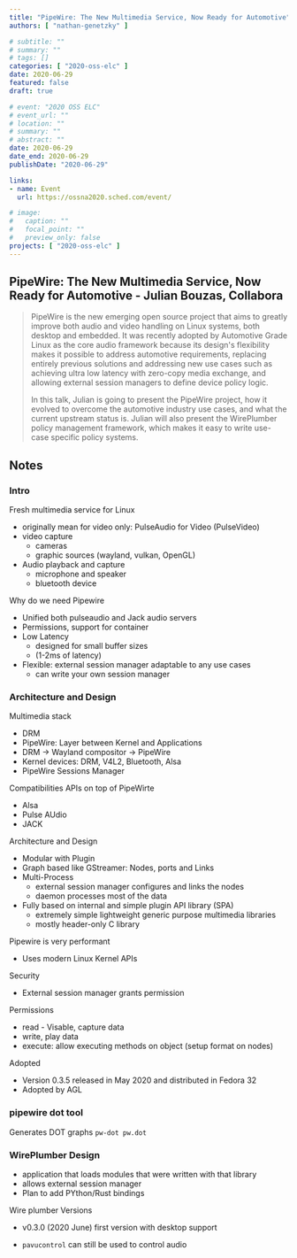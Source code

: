 ```yaml
---
title: "PipeWire: The New Multimedia Service, Now Ready for Automotive"
authors: [ "nathan-genetzky" ]

# subtitle: ""
# summary: ""
# tags: []
categories: [ "2020-oss-elc" ]
date: 2020-06-29
featured: false
draft: true

# event: "2020 OSS ELC"
# event_url: ""
# location: ""
# summary: ""
# abstract: ""
date: 2020-06-29
date_end: 2020-06-29
publishDate: "2020-06-29"

links:
- name: Event
  url: https://ossna2020.sched.com/event/

# image:
#   caption: ""
#   focal_point: ""
#   preview_only: false
projects: [ "2020-oss-elc" ]
---
```


## PipeWire: The New Multimedia Service, Now Ready for Automotive - Julian Bouzas, Collabora

> PipeWire is the new emerging open source project that aims to greatly improve both audio and video handling on Linux systems, both desktop and embedded. It was recently adopted by Automotive Grade Linux as the core audio framework because its design's flexibility makes it possible to address automotive requirements, replacing entirely previous solutions and addressing new use cases such as achieving ultra low latency with zero-copy media exchange, and allowing external session managers to define device policy logic.
>
> In this talk, Julian is going to present the PipeWire project, how it evolved to overcome the automotive industry use cases, and what the current upstream status is. Julian will also present the WirePlumber policy management framework, which makes it easy to write use-case specific policy systems. 

## Notes

### Intro

Fresh multimedia service for Linux

- originally mean for video only: PulseAudio for Video (PulseVideo)
- video capture
  - cameras
  - graphic sources (wayland, vulkan, OpenGL)
- Audio playback and capture
  - microphone and speaker
  - bluetooth device

Why do we need Pipewire

- Unified both pulseaudio and Jack audio servers
- Permissions, support for container
- Low Latency
  - designed for small buffer sizes
  - (1-2ms of latency)
- Flexible: external session manager adaptable to any use cases
  - can write your own session manager

### Architecture and Design

Multimedia stack

- DRM
- PipeWire: Layer between Kernel and Applications
- DRM -> Wayland compositor -> PipeWire
- Kernel devices: DRM, V4L2, Bluetooth, Alsa
- PipeWire Sessions Manager

Compatibilities APIs on top of PipeWirte

- Alsa
- Pulse AUdio
- JACK

Architecture and Design

- Modular with Plugin
- Graph based like GStreamer: Nodes, ports and Links
- Multi-Process
  -  external session manager configures and links the nodes
  -  daemon processes most of the data
- Fully based on internal and simple plugin API library (SPA)
  - extremely simple lightweight generic purpose multimedia libraries
  - mostly header-only C library

Pipewire is very performant

- Uses modern Linux Kernel APIs

Security
- External session manager grants permission

Permissions

- read - Visable, capture data
- write, play data
- execute: allow executing methods on object (setup format on nodes)

Adopted

- Version 0.3.5 released in May 2020 and distributed in Fedora 32
- Adopted by AGL

### pipewire dot tool

Generates DOT graphs `pw-dot pw.dot`

### WirePlumber Design

- application that loads modules that were written with that library
- allows external session manager
- Plan to add PYthon/Rust bindings

Wire plumber Versions

- v0.3.0 (2020 June) first version with desktop support

- `pavucontrol` can still be used to control audio
